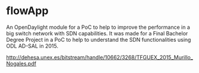 # flowApp
An OpenDaylight module for a PoC to help to improve the performance in a big switch network with SDN capabilities.
It was made for a Final Bachelor Degree Project in a PoC to help to understand the SDN functionalities using ODL AD-SAL in 2015.

http://dehesa.unex.es/bitstream/handle/10662/3268/TFGUEX_2015_Murillo_Nogales.pdf
